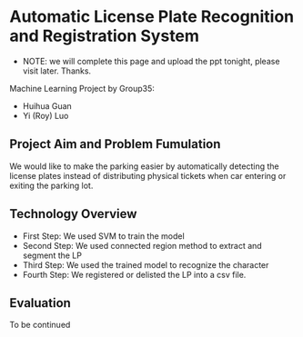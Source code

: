 # Automatic License Plate Recognition and Registration System

* NOTE: we will complete this page and upload the ppt tonight, please visit later. Thanks.

Machine Learning Project by Group35:
* Huihua Guan
* Yi (Roy) Luo

## Project Aim and Problem Fumulation

We would like to make the parking easier by automatically detecting the license plates instead of distributing physical tickets when car entering or exiting the parking lot.

## Technology Overview

* First Step: We used SVM to train the model
* Second Step: We used connected region method to extract and segment the LP
* Third Step: We used the trained model to recognize the character 
* Fourth Step: We registered or delisted the LP into a csv file.

## Evaluation

To be continued
